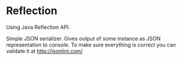 # Reflection
Using Java Reflection API.

 Simple JSON serializer. Gives output of some instance as JSON representation to console. To make sure everything is correct you can validate it at http://jsonlint.com/ 
